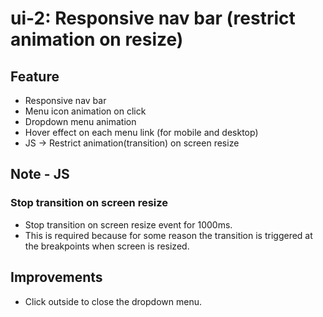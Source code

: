 # ui-2: Responsive nav bar (restrict animation on resize)
## Feature
- Responsive nav bar
- Menu icon animation on click
- Dropdown menu animation
- Hover effect on each menu link (for mobile and desktop)
- JS → Restrict animation(transition) on screen resize
## Note - JS
### Stop transition on screen resize
- Stop transition on screen resize event for 1000ms.
- This is required because for some reason the transition is triggered at the breakpoints when screen is resized.
## Improvements
- Click outside to close the dropdown menu.
